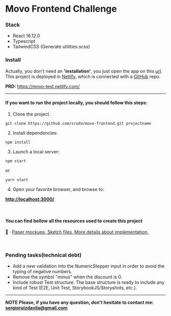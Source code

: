 # Movo Frontend Challenge

### Stack
- React 16.12.0
- Typescript
- TailwindCSS (Generate utilities.scss)


### Install

Actually, you don't need an **'installation'**, you just open the app on this [url](https://movo-test.netlify.com/). This project is deployed in [Netlify](https://www.netlify.com/), which is connected with a [GitHub](https://github.com/sruda/movo-frontend) repo.


**PRD:** https://movo-test.netlify.com/

-----

#### If you want to run the project locally, you should follow this steps:

1. Clone the project.

```
git clone https://github.com/sruda/movo-frontend.git projectname
```

2. Install dependencies:
```shell
npm install
```

3. Launch a local server:
```shell
npm start
```
or 
```shell
yarn start
```

4. Open your favorite browser, and browse to:

[**http://localhost:3000/**](http://localhost:3000/)

<br>


#### You can find bellow all the resources used to create this project

📑 · [Paper mockups, Sketch files, More details about implementation.](https://www.notion.so/seruda/Movo-Frontend-Challenge-ef7b766095494cb4a23578cf6c8bcbfd)

<br>

### Pending tasks(technical debt)

- Add a new validation into the NumericStepper input in order to avoid the typing of negative numbers.
- Remove the symbol "minus" when the discount is 0.
- Include robust Test structure. The base structure is ready to include any kind of Test (E2E, Unit Test, StorybookJS/Storyshots, etc.).

-----

**NOTE**
**Please, if you have any question, don't hesitate to contact me: sergioruizdavila@gmail.com**